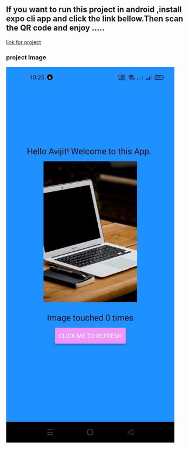 <html>
<head>
</head>

<body>
<h2>If you want to run this project in android ,install expo cli app and click the link bellow.Then scan the QR code and enjoy .....</h2>
<a href="https://expo.dev/@avijit_chy/DoneWithIt">link for project</a>

<h3>project Image</h3>
<img src="./assets/photo1.jpg">

</body>

</html>
